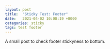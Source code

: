 ```yaml
---
layout: post
title:  "Sticky Test: Footer"
date:   2021-04-02 10:08:19 +0000
categories: sticky
tags: test footer
---
```


A small post to check footer stickyness to bottom.
